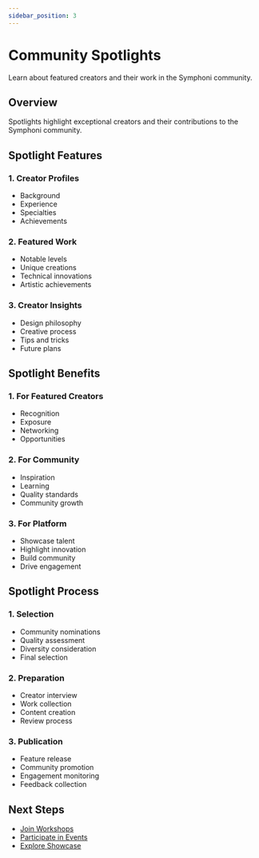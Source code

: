 ```yaml
---
sidebar_position: 3
---
```


# Community Spotlights

Learn about featured creators and their work in the Symphoni community.

## Overview

Spotlights highlight exceptional creators and their contributions to the Symphoni community.

## Spotlight Features

### 1. Creator Profiles
- Background
- Experience
- Specialties
- Achievements

### 2. Featured Work
- Notable levels
- Unique creations
- Technical innovations
- Artistic achievements

### 3. Creator Insights
- Design philosophy
- Creative process
- Tips and tricks
- Future plans

## Spotlight Benefits

### 1. For Featured Creators
- Recognition
- Exposure
- Networking
- Opportunities

### 2. For Community
- Inspiration
- Learning
- Quality standards
- Community growth

### 3. For Platform
- Showcase talent
- Highlight innovation
- Build community
- Drive engagement

## Spotlight Process

### 1. Selection
- Community nominations
- Quality assessment
- Diversity consideration
- Final selection

### 2. Preparation
- Creator interview
- Work collection
- Content creation
- Review process

### 3. Publication
- Feature release
- Community promotion
- Engagement monitoring
- Feedback collection

## Next Steps

- [Join Workshops](/symphoni-composer/docs/community/workshops)
- [Participate in Events](/symphoni-composer/docs/community/events)
- [Explore Showcase](/symphoni-composer/docs/community/showcase) 